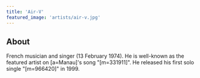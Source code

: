```yaml
---
title: 'Air-V'
featured_image: 'artists/air-v.jpg'
---
```


## About

French musician and singer (13 February 1974). He is well-known as the featured artist on [a=Manau]'s song "[m=331911]". He released his first solo single "[m=966420]" in 1999. 
